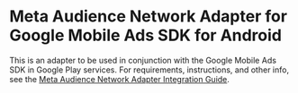 # Meta Audience Network Adapter for Google Mobile Ads SDK for Android

This is an adapter to be used in conjunction with the Google Mobile Ads SDK in
Google Play services. For requirements, instructions, and other info, see the
[Meta Audience Network Adapter Integration Guide](https://developers.google.com/admob/android/mediation/meta).
